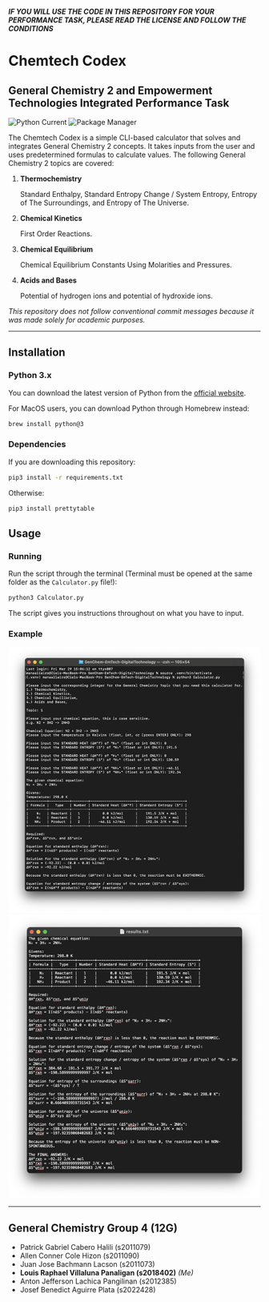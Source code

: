 ***IF YOU WILL USE THE CODE IN THIS REPOSITORY FOR YOUR PERFORMANCE TASK, PLEASE READ THE LICENSE AND FOLLOW THE CONDITIONS***

# Chemtech Codex

## General Chemistry 2 and Empowerment Technologies Integrated Performance Task

![Python Current](https://img.shields.io/badge/Python-%5E3.10-4584B6?style=flat-square&logo=python)
![Package Manager](https://img.shields.io/badge/Package_Manager-pip-4584B6?style=flat-square&logo=python)

The Chemtech Codex is a simple CLI-based calculator that solves and integrates General Chemistry 2 concepts. It takes inputs from the user and uses predetermined formulas to calculate values. The following General Chemistry 2 topics are covered:

1. **Thermochemistry**

    Standard Enthalpy, Standard Entropy Change / System Entropy, Entropy of The Surroundings, and Entropy of The Universe.

2. **Chemical Kinetics**

    First Order Reactions.

3. **Chemical Equilibrium**

    Chemical Equilibrium Constants Using Molarities and Pressures.

4. **Acids and Bases**

    Potential of hydrogen ions and potential of hydroxide ions.

_This repository does not follow conventional commit messages because it was made solely for academic purposes._

---

## Installation

### Python 3.x

You can download the latest version of Python from the [official website](https://www.python.org/downloads/).

For MacOS users, you can download Python through Homebrew instead:

```bash
brew install python@3
```

### Dependencies

If you are downloading this repository:

```bash
pip3 install -r requirements.txt
```

Otherwise:

```bash
pip3 install prettytable
```

## Usage

### Running

Run the script through the terminal (Terminal must be opened at the same folder as the `Calculator.py` file!):

```bash
python3 Calculator.py
```

The script gives you instructions throughout on what you have to input.

### Example

![Terminal Example](./assets/example_terminal.png)
![Result Example](./assets/example_result.png)

---

## General Chemistry Group 4 (12G)

- Patrick Gabriel Cabero Halili (s2011079)
- Allen Conner Cole Hizon (s2011090)
- Juan Jose Bachmann Lacson (s2011073)
- **Louis Raphael Villaluna Panaligan (s2018402)** *(Me)*
- Anton Jefferson Lachica Pangilinan (s2012385)
- Josef Benedict Aguirre Plata (s2022428)
